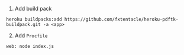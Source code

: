 1. Add build pack

`heroku buildpacks:add https://github.com/fxtentacle/heroku-pdftk-buildpack.git -a <app>`

2. Add `Procfile`

```
web: node index.js
```
